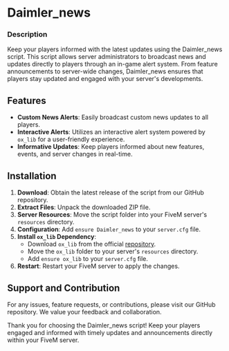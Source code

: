 # Daimler_news

### Description
Keep your players informed with the latest updates using the Daimler_news script. This script allows server administrators to broadcast news and updates directly to players through an in-game alert system. From feature announcements to server-wide changes, Daimler_news ensures that players stay updated and engaged with your server's developments.

## Features
- **Custom News Alerts**: Easily broadcast custom news updates to all players.
- **Interactive Alerts**: Utilizes an interactive alert system powered by `ox_lib` for a user-friendly experience.
- **Informative Updates**: Keep players informed about new features, events, and server changes in real-time.

## Installation

1. **Download**: Obtain the latest release of the script from our GitHub repository.
2. **Extract Files**: Unpack the downloaded ZIP file.
3. **Server Resources**: Move the script folder into your FiveM server's `resources` directory.
4. **Configuration**: Add `ensure Daimler_news` to your `server.cfg` file.
5. **Install `ox_lib` Dependency**:
   - Download `ox_lib` from the official [repository](https://overextended.dev/ox_lib).
   - Move the `ox_lib` folder to your server's `resources` directory.
   - Add `ensure ox_lib` to your `server.cfg` file.
6. **Restart**: Restart your FiveM server to apply the changes.

## Support and Contribution
For any issues, feature requests, or contributions, please visit our GitHub repository. We value your feedback and collaboration.

Thank you for choosing the Daimler_news script! Keep your players engaged and informed with timely updates and announcements directly within your FiveM server.
